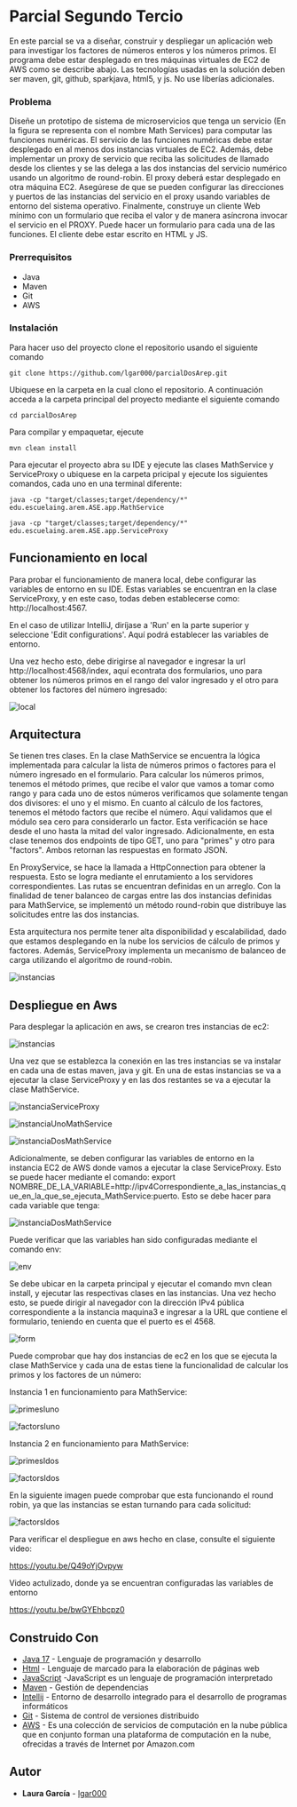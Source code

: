 # Parcial Segundo Tercio

En este parcial se va a diseñar, construir y despliegar un aplicación web para investigar los factores de números enteros y los números primos. El programa debe estar desplegado en tres máquinas virtuales de EC2 de AWS como se describe abajo. Las tecnologías usadas en la solución deben ser maven, git, github, sparkjava, html5, y js. No use liberías adicionales.

### Problema
Diseñe un prototipo de sistema de microservicios que tenga un servicio (En la figura se representa con el nombre Math Services) para computar las funciones numéricas. El servicio de las funciones numéricas debe estar desplegado en al menos dos instancias virtuales de EC2. Además, debe implementar un proxy de servicio que reciba las solicitudes de llamado desde los clientes y se las delega a las dos instancias del servicio numérico usando un algoritmo de round-robin. El proxy deberá estar desplegado en otra máquina EC2. Asegúrese de que se pueden configurar las direcciones y puertos de las instancias del servicio en el proxy usando variables de entorno del sistema operativo. Finalmente, construye un cliente Web mínimo con un formulario que reciba el valor y de manera asíncrona invocar el servicio en el PROXY. Puede hacer un formulario para cada una de las funciones. El cliente debe estar escrito en HTML y JS.

### Prerrequisitos

- Java
- Maven
- Git
- AWS

### Instalación

Para hacer uso del proyecto clone el repositorio usando el siguiente comando

```
git clone https://github.com/lgar000/parcialDosArep.git
```

Ubiquese en la carpeta en la cual clono el repositorio. A continuación
acceda a la carpeta principal del proyecto mediante el siguiente comando

```
cd parcialDosArep
```

Para compilar y empaquetar, ejecute

```
mvn clean install
```

Para ejecutar el proyecto abra su IDE y ejecute las clases MathService y ServiceProxy o ubiquese en la carpeta pricipal y ejecute los siguientes comandos, cada uno en una terminal diferente:

```
java -cp "target/classes;target/dependency/*" edu.escuelaing.arem.ASE.app.MathService
```

```
java -cp "target/classes;target/dependency/*" edu.escuelaing.arem.ASE.app.ServiceProxy
```

## Funcionamiento en local

Para probar el funcionamiento de manera local, debe configurar las variables de entorno en su IDE. Estas variables se encuentran en la clase ServiceProxy, y en este caso, todas deben establecerse como: http://localhost:4567.

En el caso de utilizar IntelliJ, diríjase a 'Run' en la parte superior y seleccione 'Edit configurations'. Aquí podrá establecer las variables de entorno.

Una vez hecho esto, debe dirigirse al navegador e ingresar la url http://localhost:4568/index, aquí econtrata dos formularios, uno para obtener los números primos en el rango del valor ingresado y el otro para obtener los factores del número ingresado:

![local](https://github.com/lgar000/parcialDosArep/blob/main/Imagenes/local.png)

## Arquitectura

Se tienen tres clases. En la clase MathService se encuentra la lógica implementada para calcular la lista de números primos o factores para el número ingresado en el formulario. Para calcular los números primos, tenemos el método primes, que recibe el valor que vamos a tomar como rango y para cada uno de estos números verificamos que solamente tengan dos divisores: el uno y el mismo. En cuanto al cálculo de los factores, tenemos el método factors que recibe el número. Aquí validamos que el módulo sea cero para considerarlo un factor. Esta verificación se hace desde el uno hasta la mitad del valor ingresado. Adicionalmente, en esta clase tenemos dos endpoints de tipo GET, uno para "primes" y otro para "factors". Ambos retornan las respuestas en formato JSON.

En ProxyService, se hace la llamada a HttpConnection para obtener la respuesta. Esto se logra mediante el enrutamiento a los servidores correspondientes. Las rutas se encuentran definidas en un arreglo. Con la finalidad de tener balanceo de cargas entre las dos instancias definidas para MathService, se implementó un método round-robin que distribuye las solicitudes entre las dos instancias.

Esta arquitectura nos permite tener alta disponibilidad y escalabilidad, dado que estamos desplegando en la nube los servicios de cálculo de primos y factores. Además, ServiceProxy implementa un mecanismo de balanceo de carga utilizando el algoritmo de round-robin.

![instancias](https://github.com/lgar000/parcialDosArep/blob/main/Imagenes/arquitecturaParcial.png)

## Despliegue en Aws

Para desplegar la aplicación en aws, se crearon tres instancias de ec2:

![instancias](https://github.com/lgar000/parcialDosArep/blob/main/Imagenes/instanciasAws.png)

Una vez que se establezca la conexión en las tres instancias se va instalar en cada una de estas maven, java y git. En una de estas instancias se va a ejecutar la clase ServiceProxy y en las dos restantes se va a ejecutar la clase MathService. 

![instanciaServiceProxy](https://github.com/lgar000/parcialDosArep/blob/main/Imagenes/maquina3ServiceProxy.png)

![instanciaUnoMathService](https://github.com/lgar000/parcialDosArep/blob/main/Imagenes/maquina1MathService.png)

![instanciaDosMathService](https://github.com/lgar000/parcialDosArep/blob/main/Imagenes/maquina2MathService.png)

Adicionalmente, se deben configurar las variables de entorno en la instancia EC2 de AWS donde vamos a ejecutar la clase ServiceProxy. Esto se puede hacer mediante el comando: export NOMBRE_DE_LA_VARIABLE=http://ipv4Correspondiente_a_las_instancias_que_en_la_que_se_ejecuta_MathService:puerto. Esto se debe hacer para cada variable que tenga:

![instanciaDosMathService](https://github.com/lgar000/parcialDosArep/blob/main/Imagenes/configurarVariablesEnAws.png)

Puede verificar que las variables han sido configuradas mediante el comando env:

![env](https://github.com/lgar000/parcialDosArep/blob/main/Imagenes/env.png)

Se debe ubicar en la carpeta principal y ejecutar el comando mvn clean install, y ejecutar las respectivas clases en las instancias. Una vez hecho esto, se puede dirigir al navegador con la dirección IPv4 pública correspondiente a la instancia maquina3 e ingresar a la URL que contiene el formulario, teniendo en cuenta que el puerto es el 4568.

![form](https://github.com/lgar000/parcialDosArep/blob/main/Imagenes/formularioAws.png)

Puede comprobar que hay dos instancias de ec2 en los que se ejecuta la clase MathService y cada una de estas tiene la funcionalidad de calcular los primos y los factores de un número:

Instancia 1 en funcionamiento para MathService:

![primesIuno](https://github.com/lgar000/parcialDosArep/blob/main/Imagenes/instanceMathServicePrimes.png)

![factorsIuno](https://github.com/lgar000/parcialDosArep/blob/main/Imagenes/instanceMathServiceFactors.png)

Instancia 2 en funcionamiento para MathService:

![primesIdos](https://github.com/lgar000/parcialDosArep/blob/main/Imagenes/instanceTwoMathServicePrimes.png)

![factorsIdos](https://github.com/lgar000/parcialDosArep/blob/main/Imagenes/instanceTwoMathServiceFactors.png)

En la siguiente imagen puede comprobar que esta funcionando el round robin, ya que las instancias se estan turnando para cada solicitud:

![factorsIdos](https://github.com/lgar000/parcialDosArep/blob/main/Imagenes/funcionamientoRoundRobin.png)

Para verificar el despliegue en aws hecho en clase, consulte el siguiente video:

https://youtu.be/Q49oYjOvpyw

Video actulizado, donde ya se encuentran configuradas las variables de entorno

https://youtu.be/bwGYEhbcpz0

## Construido Con

* [Java 17](https://www.oracle.com/java/technologies/javase/jdk17-archive-downloads.html) - Lenguaje de programación y desarrollo
* [Html](https://developer.mozilla.org/es/docs/Web/HTML) - Lenguaje de marcado para la elaboración de páginas web
* [JavaScript](https://developer.mozilla.org/es/docs/Web/CSS) -JavaScript es un lenguaje de programación interpretado
* [Maven](https://maven.apache.org/) - Gestión de dependencias
* [Intellij](https://www.jetbrains.com/es-es/idea/) - Entorno de desarrollo integrado para el desarrollo de programas informáticos
* [Git](https://rometools.github.io/rome/) - Sistema de control de versiones distribuido
* [AWS](https://aws.amazon.com/es/free/?gclid=CjwKCAjw7-SvBhB6EiwAwYdCAdFmvp0VJz5wsQZcg5anEFJtzJJ2dfpVsGlht9X5DSyRY3Cz7u0B-RoC6ewQAvD_BwE&trk=8fa18207-f2c2-4587-81a1-f2a3648571b3&sc_channel=ps&ef_id=CjwKCAjw7-SvBhB6EiwAwYdCAdFmvp0VJz5wsQZcg5anEFJtzJJ2dfpVsGlht9X5DSyRY3Cz7u0B-RoC6ewQAvD_BwE:G:s&s_kwcid=AL!4422!3!647999789202!e!!g!!amazon%20web%20services!19685287144!146461596856) - Es una colección de servicios de computación en la nube pública que en conjunto forman una plataforma de computación en la nube, ofrecidas a través de Internet por Amazon.com

## Autor

* **Laura García** - [lgar000](https://github.com/lgar000)
